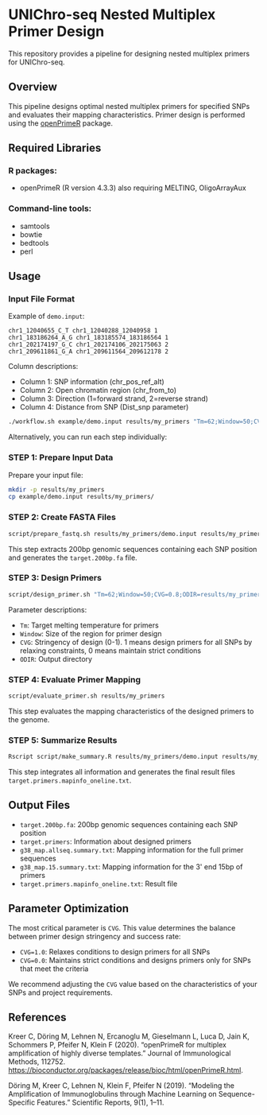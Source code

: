 # UNIChro-seq Nested Multiplex Primer Design

This repository provides a pipeline for designing nested multiplex primers for UNIChro-seq.

## Overview

This pipeline designs optimal nested multiplex primers for specified SNPs and evaluates their mapping characteristics. Primer design is performed using the [openPrimeR](https://www.bioconductor.org/packages/release/bioc/vignettes/openPrimeR/inst/doc/openPrimeR_vignette.html) package.

## Required Libraries

### R packages:
- openPrimeR (R version 4.3.3) also requiring MELTING, OligoArrayAux

### Command-line tools:
- samtools
- bowtie
- bedtools
- perl


## Usage

### Input File Format

Example of `demo.input`:
```
chr1_12040655_C_T chr1_12040288_12040958 1
chr1_183186264_A_G chr1_183185574_183186564 1
chr1_202174197_G_C chr1_202174106_202175063 2
chr1_209611861_G_A chr1_209611564_209612178 2
```

Column descriptions:
- Column 1: SNP information (chr_pos_ref_alt)
- Column 2: Open chromatin region (chr_from_to)
- Column 3: Direction (1=forward strand, 2=reverse strand)
- Column 4: Distance from SNP (Dist_snp parameter)


```bash
./workflow.sh example/demo.input results/my_primers "Tm=62;Window=50;CVG=0.8"
```

Alternatively, you can run each step individually:

### STEP 1: Prepare Input Data

Prepare your input file:
```bash
mkdir -p results/my_primers
cp example/demo.input results/my_primers/
```

### STEP 2: Create FASTA Files

```bash
script/prepare_fastq.sh results/my_primers/demo.input results/my_primers
```

This step extracts 200bp genomic sequences containing each SNP position and generates the `target.200bp.fa` file.

### STEP 3: Design Primers

```bash
script/design_primer.sh "Tm=62;Window=50;CVG=0.8;ODIR=results/my_primers"
```

Parameter descriptions:
- `Tm`: Target melting temperature for primers
- `Window`: Size of the region for primer design
- `CVG`: Stringency of design (0-1). 1 means design primers for all SNPs by relaxing constraints, 0 means maintain strict conditions
- `ODIR`: Output directory

### STEP 4: Evaluate Primer Mapping

```bash
script/evaluate_primer.sh results/my_primers
```

This step evaluates the mapping characteristics of the designed primers to the genome.

### STEP 5: Summarize Results

```bash
Rscript script/make_summary.R results/my_primers/demo.input results/my_primers
```

This step integrates all information and generates the final result files `target.primers.mapinfo_oneline.txt`.

## Output Files

- `target.200bp.fa`: 200bp genomic sequences containing each SNP position
- `target.primers`: Information about designed primers
- `g38_map.allseq.summary.txt`: Mapping information for the full primer sequences
- `g38_map.15.summary.txt`: Mapping information for the 3' end 15bp of primers
- `target.primers.mapinfo_oneline.txt`: Result file

## Parameter Optimization

The most critical parameter is `CVG`. This value determines the balance between primer design stringency and success rate:

- `CVG=1.0`: Relaxes conditions to design primers for all SNPs
- `CVG=0.0`: Maintains strict conditions and designs primers only for SNPs that meet the criteria

We recommend adjusting the `CVG` value based on the characteristics of your SNPs and project requirements.

## References
Kreer C, Döring M, Lehnen N, Ercanoglu M, Gieselmann L, Luca D, Jain K, Schommers P, Pfeifer N, Klein F (2020). “openPrimeR for multiplex amplification of highly diverse templates.” Journal of Immunological Methods, 112752. https://bioconductor.org/packages/release/bioc/html/openPrimeR.html.

Döring M, Kreer C, Lehnen N, Klein F, Pfeifer N (2019). “Modeling the Amplification of Immunoglobulins through Machine Learning on Sequence-Specific Features.” Scientific Reports, 9(1), 1–11.
